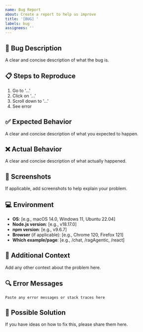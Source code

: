 ```yaml
---
name: Bug Report
about: Create a report to help us improve
title: '[BUG] '
labels: bug
assignees: ''
---
```


## 🐛 Bug Description

A clear and concise description of what the bug is.

## 📋 Steps to Reproduce

1. Go to '...'
2. Click on '...'
3. Scroll down to '...'
4. See error

## ✅ Expected Behavior

A clear and concise description of what you expected to happen.

## ❌ Actual Behavior

A clear and concise description of what actually happened.

## 📸 Screenshots

If applicable, add screenshots to help explain your problem.

## 💻 Environment

- **OS**: [e.g., macOS 14.0, Windows 11, Ubuntu 22.04]
- **Node.js version**: [e.g., v18.17.0]
- **npm version**: [e.g., v9.6.7]
- **Browser** (if applicable): [e.g., Chrome 120, Firefox 121]
- **Which example/page**: [e.g., /chat, /ragAgentic, /react]

## 📝 Additional Context

Add any other context about the problem here.

## 🔍 Error Messages

```
Paste any error messages or stack traces here
```

## 🔧 Possible Solution

If you have ideas on how to fix this, please share them here.
